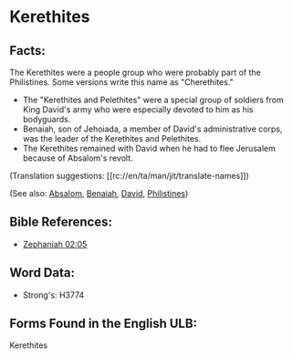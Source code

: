 # Kerethites

## Facts:

The Kerethites were a people group who were probably part of the Philistines. Some versions write this name as "Cherethites."

* The "Kerethites and Pelethites" were a special group of soldiers from King David's army who were especially devoted to him as his bodyguards.
* Benaiah, son of Jehoiada, a member of David's administrative corps, was the leader of the Kerethites and Pelethites.
* The Kerethites remained with David when he had to flee Jerusalem because of Absalom's revolt.

(Translation suggestions: [[rc://en/ta/man/jit/translate-names]])

(See also: [Absalom](../names/absalom.md), [Benaiah](../names/benaiah.md), [David](../names/david.md), [Philistines](../names/philistines.md))

## Bible References:

* [Zephaniah 02:05](rc://en/tn/help/zep/02/05)

## Word Data:

* Strong's: H3774

## Forms Found in the English ULB:

Kerethites
